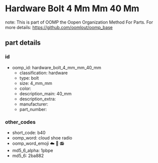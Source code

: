 # Hardware Bolt 4 Mm Mm 40 Mm  

note: This is part of OOMP the Oopen Organization Method For Parts. For more details: https://github.com/oomlout/oomp_base

##  part details





### id
* oomp_id: hardware_bolt_4_mm_mm_40_mm
  * classification: hardware
  * type: bolt
  * size: 4_mm_mm
  * color: 
  * description_main: 40_mm
  * description_extra: 
  * manufacturer: 
  * part_number: 

### other_codes
* short_code: b40
* oomp_word: cloud shoe radio
* oomp_word_emoji :cloud: :shoe: :radio:
* md5_6_alpha: 1pbpe
* md5_6: 2ba882